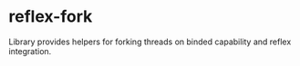 # reflex-fork

Library provides helpers for forking threads on binded capability and reflex integration.
